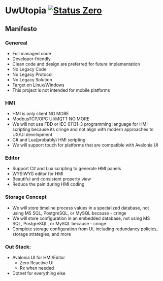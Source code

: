 # UwUtopia [![Status Zero][status-zero]][andivionian-status-classifier]
[andivionian-status-classifier]: https://github.com/ForNeVeR/andivionian-status-classifier#status-zero-
[status-zero]: https://img.shields.io/badge/status-zero-lightgrey.svg

## Manifesto 

### Genereal

- Full managed code
- Developer-friendly
- Clean code and design are preferred for future implementation
- No Legacy Code
- No Legacy Protocol 
- No Legacy Solution 
- Target on Linux/Windows 
- This project is not intended for mobile platforms 

### HMI

- HMI is only client NO MORE
- ModbusTCP/OPC UI/MQTT NO MORE
- We will not use FBD or IEC 61131-3 programming language for HMI scripting because its cringe and not align with modern approaches to UX/UI development
- C# and Lua(probably) HMI scripting
- We will support touch for platforms that are compatible with Avalonia UI

### Editor

- Support C# and Lua scripting to generate HMI panels
- WYSIWYG editor for HMI
- Beautiful and consistent property view
- Reduce the pain during HMI coding

### Storage Concept

- We will store timeline process values in a specialized database, not using MS SQL, PostgreSQL, or MySQL because - cringe
- We will store configuration in an embedded database, not using MS SQL, PostgreSQL, or MySQL because - cringe
- Complete storage configuration from UI, including redundancy policies, storage strategies, and more

### Out Stack:
    
- Avalonia UI for HMI/Editor
    - Zero Reactive UI
    - Rx when needed
- Dotnet for everything else 
